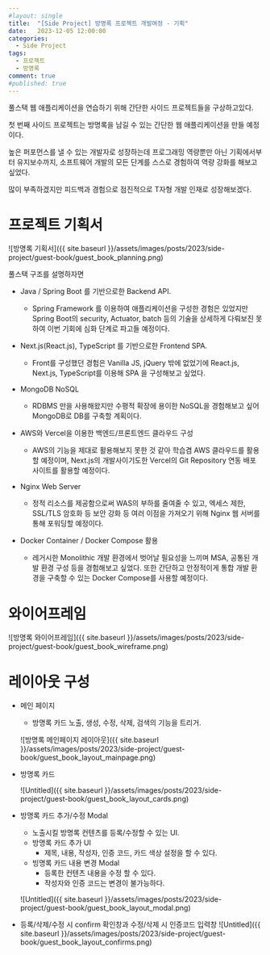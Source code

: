 ```yaml
---
#layout: single
title:	"[Side Project] 방명록 프로젝트 개발여정 - 기획"
date:	2023-12-05 12:00:00
categories:
  - Side Project
tags:
  - 프로젝트
  - 방명록
comment: true
#published: true 
---
```

풀스택 웹 애플리케이션을 연습하기 위해 간단한 사이드 프로젝트들을 구상하고있다.

첫 번째 사이드 프로젝트는 방명록을 남길 수 있는 간단한 웹 애플리케이션을 만들 예정이다.

높은 퍼포먼스를 낼 수 있는 개발자로 성장하는데 프로그래밍 역량뿐만 아닌 기획에서부터 유지보수까지,
소프트웨어 개발의 모든 단계를 스스로 경험하여 역량 강화를 해보고 싶었다.

많이 부족하겠지만 피드백과 경험으로 점진적으로 T자형 개발 인재로 성장해보겠다.


# 프로젝트 기획서
![방명록 기획서]({{ site.baseurl }}/assets/images/posts/2023/side-project/guest-book/guest_book_planning.png)

풀스택 구조를 설명하자면
- Java / Spring Boot 를 기반으로한 Backend API.
  - Spring Framework 를 이용하여 애플리케이션을 구성한 경험은 있었지만 Spring Boot의 security, Actuator, batch 등의 기술을 상세하게 다뤄보진 못하여
    이번 기회에 심화 단계로 파고들 예정이다.
  
- Next.js(React.js), TypeScript 를 기반으로한 Frontend SPA.
  - Front를 구성했던 경험은 Vanilla JS, jQuery 밖에 없었기에 
  React.js, Next.js, TypeScript를 이용해 SPA 을 구성해보고 싶었다.

- MongoDB NoSQL
  - RDBMS 만을 사용해왔지만 수평적 확장에 용이한 NoSQL을 경험해보고 싶어 MongoDB로 DB를 구축할 계획이다.
  
- AWS와 Vercel을 이용한 백엔드/프론트엔드 클라우드 구성
  - AWS의 기능을 제대로 활용해보지 못한 것 같아 학습겸 AWS 클라우드를 활용할 예정이며, 
  Next.js의 개발사이기도한 Vercel의 Git Repository 연동 배포 사이트를 활용할 예정이다.

- Nginx Web Server
  - 정적 리소스를 제공함으로써 WAS의 부하를 줄여줄 수 있고, 엑세스 제한, SSL/TLS 암호화 등 보안 강화 등
  여러 이점을 가져오기 위해 Nginx 웹 서버를 통해 포워딩할 예정이다.   

- Docker Container / Docker Compose 활용
  - 레거시한 Monolithic 개발  환경에서 벗어날 필요성을 느끼며 MSA, 공통된 개발 환경 구성 등을 경험해보고 싶었다.
  또한 간단하고 안정적이게 통합 개발 환경을 구축할 수 있는 Docker Compose를 사용할 예정이다.

# 와이어프레임
![방명록 와이어프레임]({{ site.baseurl }}/assets/images/posts/2023/side-project/guest-book/guest_book_wireframe.png)

# 레이아웃 구성
- 메인 페이지
  - 방명록 카드 노출, 생성, 수정, 삭제, 검색의 기능을 트리거.  
  
  ![방명록 메인페이지 레이아웃]({{ site.baseurl }}/assets/images/posts/2023/side-project/guest-book/guest_book_layout_mainpage.png)

- 방명록 카드

  ![Untitled]({{ site.baseurl }}/assets/images/posts/2023/side-project/guest-book/guest_book_layout_cards.png)

- 방명록 카드 추가/수정 Modal
  - 노출시킬 방명록 컨텐츠를 등록/수정할 수 있는 UI.
  - 방명록 카드 추가 UI
    - 제목, 내용, 작성자, 인증 코드, 카드 색상 설정을 할 수 있다.
  - 빙명록 카드 내용 변경 Modal
    - 등록한 컨텐츠 내용을 수정 할 수 있다.
    - 작성자와 인증 코드는 변경이 불가능하다.  

  ![Untitled]({{ site.baseurl }}/assets/images/posts/2023/side-project/guest-book/guest_book_layout_modal.png)

- 등록/삭제/수정 시 confirm 확인창과 수정/삭제 시 인증코드 입력창
  ![Untitled]({{ site.baseurl }}/assets/images/posts/2023/side-project/guest-book/guest_book_layout_confirms.png)